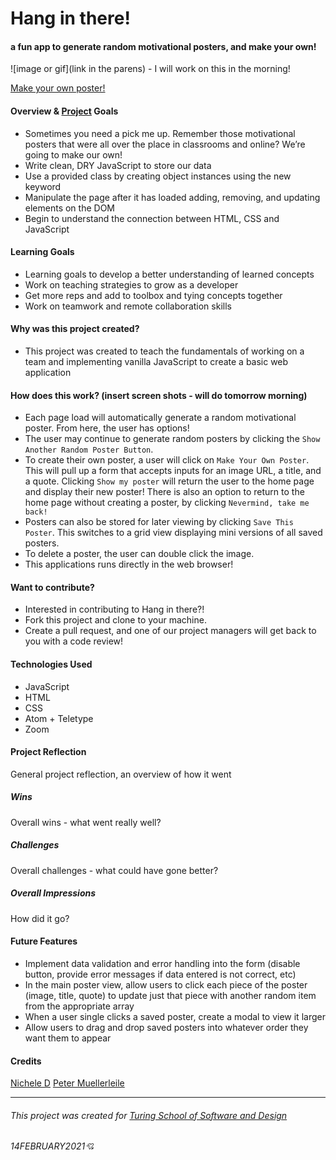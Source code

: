 # Hang in there!
#### a fun app to generate random motivational posters, and make your own!

![image or gif](link in the parens) - I will work on this in the morning!

[Make your own poster!](https://pcmueller.github.io/hang-in-there-boilerplate/)

#### Overview & [Project](https://frontend.turing.io/projects/module-1/hang-in-there.html) Goals
- Sometimes you need a pick me up. Remember those motivational posters that were all over the place in classrooms and online? We’re going to make our own!
- Write clean, DRY JavaScript to store our data
- Use a provided class by creating object instances using the new keyword
- Manipulate the page after it has loaded adding, removing, and updating elements on the DOM
- Begin to understand the connection between HTML, CSS and JavaScript

#### Learning Goals
- Learning goals to develop a better understanding of learned concepts
- Work on teaching strategies to grow as a developer
- Get more reps and add to toolbox and tying concepts together
- Work on teamwork and remote collaboration skills

#### Why was this project created?
- This project was created to teach the fundamentals of working on a team and implementing vanilla JavaScript to create a basic web application

#### How does this work? (insert screen shots - will do tomorrow morning)
- Each page load will automatically generate a random motivational poster. From here, the user has options!
- The user may continue to generate random posters by clicking the `Show Another Random Poster Button`.
- To create their own poster, a user will click on `Make Your Own Poster`. This will pull up a form that accepts inputs for an image URL, a title, and a quote. Clicking `Show my poster` will return the user to the home page and display their new poster! There is also an option to return to the home page without creating a poster, by clicking `Nevermind, take me back!`
- Posters can also be stored for later viewing by clicking `Save This Poster`. This switches to a grid view displaying mini versions of all saved posters.
- To delete a poster, the user can double click the image.
- This applications runs directly in the web browser!

#### Want to contribute?
- Interested in contributing to Hang in there?!
- Fork this project and clone to your machine.
- Create a pull request, and one of our project managers will get back to you with a code review!

#### Technologies Used
- JavaScript
- HTML
- CSS
- Atom + Teletype
- Zoom

#### Project Reflection
General project reflection, an overview of how it went

##### Wins
Overall wins - what went really well?

##### Challenges
Overall challenges - what could have gone better?

##### Overall Impressions
How did it go?

#### Future Features
- Implement data validation and error handling into the form (disable button, provide error messages if data entered is not correct, etc)
- In the main poster view, allow users to click each piece of the poster (image, title, quote) to update just that piece with another random item from the appropriate array
- When a user single clicks a saved poster, create a modal to view it larger
- Allow users to drag and drop saved posters into whatever order they want them to appear

#### Credits
[Nichele D](https://github.com/nichelicorn)
[Peter Muellerleile](https://github.com/pcmueller)

**************************************************************************

###### This project was created for [Turing School of Software and Design](https://turing.io/)
###### 14FEBRUARY2021💘
